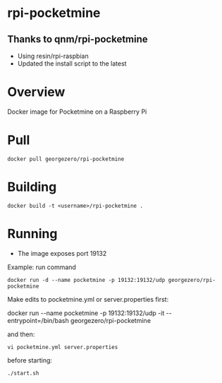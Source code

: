 # rpi-pocketmine

## Thanks to qnm/rpi-pocketmine

- Using resin/rpi-raspbian
- Updated the install script to the latest

Overview
========

Docker image for Pocketmine on a Raspberry Pi

Pull
=======
```docker pull georgezero/rpi-pocketmine```

Building
========

```docker build -t <username>/rpi-pocketmine .```

Running
=======
* The image exposes port 19132

Example: run command
```
docker run -d --name pocketmine -p 19132:19132/udp georgezero/rpi-pocketmine
```

Make edits to pocketmine.yml or server.properties first:

docker run --name pocketmine -p 19132:19132/udp -it --entrypoint=/bin/bash georgezero/rpi-pocketmine

and then:

```
vi pocketmine.yml server.properties
```

before starting:

```
./start.sh
```
